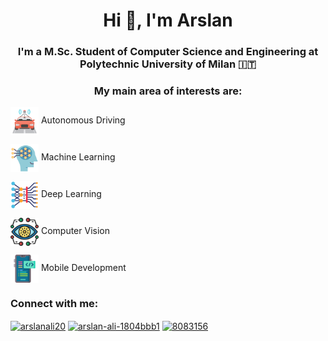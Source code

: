 <h1 align="center">Hi 👋, I'm Arslan</h1>
<h3 align="center">I'm a M.Sc. Student of Computer Science and Engineering at Polytechnic University of Milan 🇮🇹</h3>
<h3 align="center">My main area of interests are:</h3>


<a href="https://www.flaticon.com/authors/juicy-fish"><img src="Assets/self-driving.png" valign="middle" width="45"></a> Autonomous Driving

<a href="https://www.flaticon.com/authors/juicy-fish"><img src="Assets/machine-learning.png" valign="middle" width="45"></a> Machine Learning

<a href="https://www.flaticon.com/authors/juicy-fish"><img src="Assets/deep-learning.png" valign="middle" width="45"></a> Deep Learning

<a href="https://www.flaticon.com/authors/juicy-fish"><img src="Assets/vision.png" valign="middle" width="45"></a> Computer Vision

<a href="https://www.flaticon.com/authors/juicy-fish"><img src="Assets/development.png" valign="middle" width="45"></a> Mobile Development


<h3 align="left">Connect with me:</h3>
<p align="left">
<a href="https://twitter.com/arslanali20" target="blank"><img align="center" src="https://raw.githubusercontent.com/rahuldkjain/github-profile-readme-generator/master/src/images/icons/Social/twitter.svg" alt="arslanali20" height="30" width="40" /></a>
<a href="https://linkedin.com/in/arslan-ali-1804bbb1" target="blank"><img align="center" src="https://raw.githubusercontent.com/rahuldkjain/github-profile-readme-generator/master/src/images/icons/Social/linked-in-alt.svg" alt="arslan-ali-1804bbb1" height="30" width="40" /></a>
<a href="https://stackoverflow.com/users/8083156" target="blank"><img align="center" src="https://raw.githubusercontent.com/rahuldkjain/github-profile-readme-generator/master/src/images/icons/Social/stack-overflow.svg" alt="8083156" height="30" width="40" /></a>
</p>

